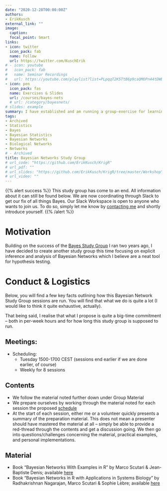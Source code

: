 ```yaml
---
date: "2020-12-28T00:00:00Z"
authors:
- ErikKusch
external_link: ""
image:
  caption: 
  focal_point: Smart
links:
- icon: twitter
  icon_pack: fab
  name: Follow
  url: https://twitter.com/KuschErik
# - icon: youtube
#   icon_pack: fab
#   name: Seminar Recordings
#   url: https://youtube.com/playlist?list=PLpqqT2K5TtB6p9caQMOPn44tDWEuAoRVr
- icon: pen
  icon_pack: fas
  name: Exercises & Slides
  url: /courses/bayes-nets
  # url: /category/bayesnets/
# slides: example
summary: I have established and am running a group-exercise for learning Bayesian Network methdology and inference from the ground up with an assortment of colleagues. This group is run through zoom and open to anyone.
tags:
- Archived
- Statistics
- Bayes
- Bayesian Statistics
- Bayesian Networks
- Biological Networks
- Networks
# - Archived
title: Bayesian Networks Study Group
# url_code: "https://github.com/ErikKusch/KrigR"
# url_pdf: ""
# url_slides: "https://github.com/ErikKusch/KrigR/tree/master/Workshop"
# url_video: ""
---
```


{{% alert success %}}
This study group has come to an end. All information about it can still be found below. We are now coordinating through Slack to get our fix of all things Bayes. Our Slack Workspace is open to anyone who wants to join us. To do so, simply let me know by [contacting me](/about#contact) and shortly introduce yourself. 
{{% /alert %}}

# Motivation
Building on the success of the [Bayes Study Group](/project/aubayes/) I ran two years ago, I have decided to create another study group this time focusing on explicit inference and analysis of Bayesian Networks which I believe are a neat tool for hypothesis testing.

# Conduct & Logistics
Below, you will find a few key facts outlining how this Bayesian Network Study Group sessions are run. You will find that what we do is quite a lot (I would like to think it quite exhaustive, actually).
 
That being said, I realise that what I propose is quite a big-time commitment – both in per-week hours and for how long this study group is supposed to run.
 
## Meetings:
-	Scheduling:  
    - Tuesday 1500-1700 CEST (sessions end earlier if we are done earlier, of course)  
    - Weekly for 8 sessions 

## Contents
- We follow the material noted further down under Group Material  
- We prepare ourselves by working through the material noted for each session the proposed [schedule](/project/bayesnets/Schedule.pdf)  
- At the start of each session, either me or a volunteer quickly presents a summary of the preparation material. This does not mean a presenter should have mastered the material at all – simply be able to provide a red-thread through the contents and get a discussion going. We then go into questions/challenges concerning the material, practical examples, and personal implementations.  

## Material
- Book “Bayesian Networks With Examples in R” by Marco Scutari \& Jean-Baptiste Denis; available [here](https://www.routledge.com/Bayesian-Networks-With-Examples-in-R/Scutari-Denis/p/book/9780367366513)  
- Book “Bayesian Networks in R with Applications in Systems Biology” by Radhakrishnan Nagarajan, Marco Scutari \& Sophie Lèbre; available [here](https://link.springer.com/book/10.1007/978-1-4614-6446-4)  
